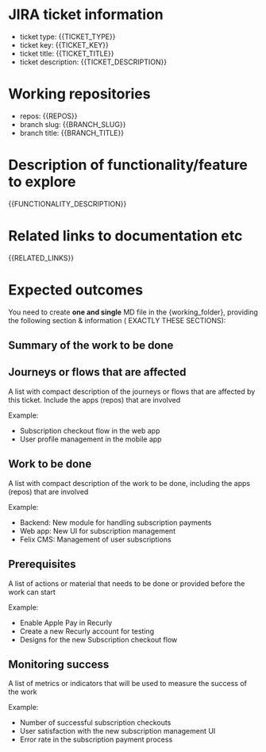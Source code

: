 # JIRA ticket information

* ticket type: {{TICKET_TYPE}}
* ticket key: {{TICKET_KEY}}
* ticket title: {{TICKET_TITLE}}
* ticket description: {{TICKET_DESCRIPTION}}

# Working repositories

* repos: {{REPOS}}
* branch slug: {{BRANCH_SLUG}}
* branch title: {{BRANCH_TITLE}}

# Description of functionality/feature to explore

{{FUNCTIONALITY_DESCRIPTION}}

# Related links to documentation etc

{{RELATED_LINKS}}

# Expected outcomes

You need to create **one and single** MD file in the {working_folder}, providing the following section & information (
EXACTLY THESE SECTIONS):

## Summary of the work to be done

## Journeys or flows that are affected

A list with compact description of the journeys or flows that are affected by this ticket. Include the apps (repos) that
are involved

Example:

- Subscription checkout flow in the web app
- User profile management in the mobile app

## Work to be done

A list with compact description of the work to be done, including the apps (repos) that are involved

Example:

- Backend: New module for handling subscription payments
- Web app: New UI for subscription management
- Felix CMS: Management of user subscriptions

## Prerequisites

A list of actions or material that needs to be done or provided before the work can start

Example:

- Enable Apple Pay in Recurly
- Create a new Recurly account for testing
- Designs for the new Subscription checkout flow

## Monitoring success

A list of metrics or indicators that will be used to measure the success of the work

Example:

- Number of successful subscription checkouts
- User satisfaction with the new subscription management UI
- Error rate in the subscription payment process



